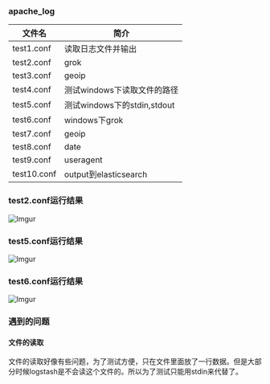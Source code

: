 ### apache_log

|文件名|简介|
|---|---|
|test1.conf|读取日志文件并输出|
|test2.conf|grok|
|test3.conf|geoip|
|test4.conf|测试windows下读取文件的路径|
|test5.conf|测试windows下的stdin,stdout|
|test6.conf|windows下grok|
|test7.conf|geoip|
|test8.conf|date|
|test9.conf|useragent|
|test10.conf|output到elasticsearch|

### test2.conf运行结果
![Imgur](http://i.imgur.com/awcVexe.png)

### test5.conf运行结果
![Imgur](http://i.imgur.com/wwWLJ93.png)

### test6.conf运行结果
![Imgur](http://i.imgur.com/J5kns47.png)

### 遇到的问题
#### 文件的读取
文件的读取好像有些问题，为了测试方便，只在文件里面放了一行数据。但是大部分时候logstash是不会读这个文件的。所以为了测试只能用stdin来代替了。